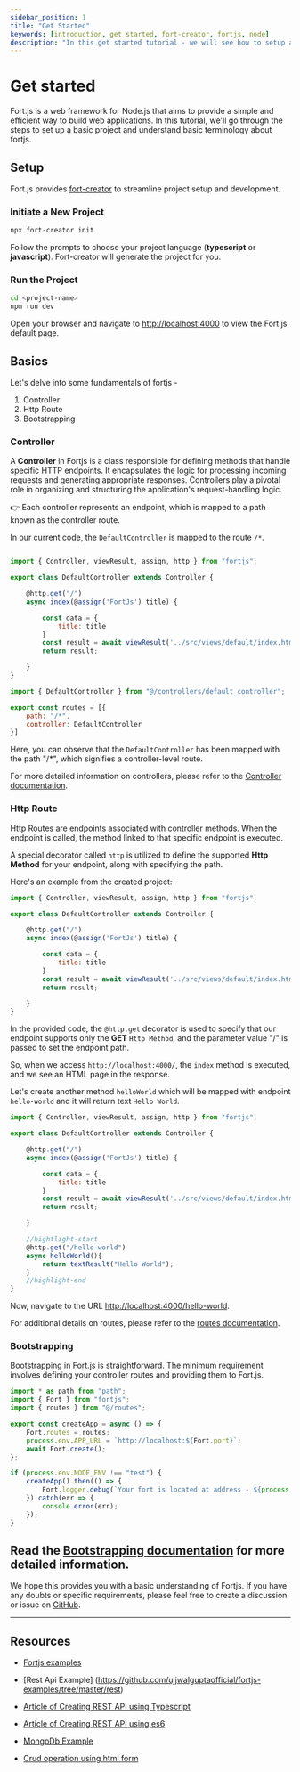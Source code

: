 ```yaml
---
sidebar_position: 1
title: "Get Started"
keywords: [introduction, get started, fort-creator, fortjs, node]
description: "In this get started tutorial - we will see how to setup a project and understand basic terminology about fortjs."
---
```


# Get started

Fort.js is a web framework for Node.js that aims to provide a simple and efficient way to build web applications. In this tutorial, we'll go through the steps to set up a basic project and understand basic terminology about fortjs.

## Setup

Fort.js provides [fort-creator](https://github.com/ujjwalguptaofficial/fort-creator) to streamline project setup and development.

### Initiate a New Project

```bash
npx fort-creator init
```

Follow the prompts to choose your project language (**typescript** or **javascript**). Fort-creator will generate the project for you.

### Run the Project

```bash
cd <project-name>
npm run dev
```

Open your browser and navigate to [http://localhost:4000](http://localhost:4000) to view the Fort.js default page.


## Basics

Let's delve into some fundamentals of fortjs -

1. Controller
2. Http Route
3. Bootstrapping

### Controller

A **Controller** in Fortjs is a class responsible for defining methods that handle specific HTTP endpoints. It encapsulates the logic for processing incoming requests and generating appropriate responses. Controllers play a pivotal role in organizing and structuring the application's request-handling logic.

👉 Each controller represents an endpoint, which is mapped to a path known as the controller route.

In our current code, the `DefaultController` is mapped to the route `/*`.


```js title="src/controllers/default_controller"

import { Controller, viewResult, assign, http } from "fortjs";

export class DefaultController extends Controller {

    @http.get("/")
    async index(@assign('FortJs') title) {

        const data = {
            title: title
        }
        const result = await viewResult('../src/views/default/index.html', data);
        return result;

    }
}
```

```js title=src/routes
import { DefaultController } from "@/controllers/default_controller";

export const routes = [{
    path: "/*",
    controller: DefaultController
}]
```

Here, you can observe that the `DefaultController` has been mapped with the path "/*", which signifies a controller-level route.

For more detailed information on controllers, please refer to the [Controller documentation](./controller.md).

### Http Route

Http Routes are endpoints associated with controller methods. When the endpoint is called, the method linked to that specific endpoint is executed.

A special decorator called `http` is utilized to define the supported **Http Method** for your endpoint, along with specifying the path.

Here's an example from the created project:

```js title="src/controllers/default_controller"
import { Controller, viewResult, assign, http } from "fortjs";

export class DefaultController extends Controller {

    @http.get("/")
    async index(@assign('FortJs') title) {

        const data = {
            title: title
        }
        const result = await viewResult('../src/views/default/index.html', data);
        return result;

    }
}
```

In the provided code, the `@http.get` decorator is used to specify that our endpoint supports only the **GET** `Http Method`, and the parameter value "/" is passed to set the endpoint path.

So, when we access `http://localhost:4000/`, the `index` method is executed, and we see an HTML page in the response.

Let's create another method `helloWorld` which will be mapped with endpoint `hello-world` and it will return text `Hello World`.

```js title="src/controllers/default_controller"
import { Controller, viewResult, assign, http } from "fortjs";

export class DefaultController extends Controller {

    @http.get("/")
    async index(@assign('FortJs') title) {

        const data = {
            title: title
        }
        const result = await viewResult('../src/views/default/index.html', data);
        return result;

    }

    //hightlight-start
    @http.get("/hello-world")
    async helloWorld(){
        return textResult("Hello World");
    }
    //highlight-end
}
```

Now, navigate to the URL [http://localhost:4000/hello-world](http://localhost:4000/hello-world).

For additional details on routes, please refer to the [routes documentation](./route.md).

### Bootstrapping

Bootstrapping in Fort.js is straightforward. The minimum requirement involves defining your controller routes and providing them to Fort.js.

```js title="src/index"
import * as path from "path";
import { Fort } from "fortjs";
import { routes } from "@/routes";

export const createApp = async () => {
    Fort.routes = routes;
    process.env.APP_URL = `http://localhost:${Fort.port}`;
    await Fort.create();
};

if (process.env.NODE_ENV !== "test") {
    createApp().then(() => {
        Fort.logger.debug(`Your fort is located at address - ${process.env.APP_URL}`);
    }).catch(err => {
        console.error(err);
    });
}

```

Read the [Bootstrapping documentation](/docs/setup.md) for more detailed information.
---

We hope this provides you with a basic understanding of Fortjs. If you have any doubts or specific requirements, please feel free to create a discussion or issue on [GitHub](https://github.com/ujjwalguptaofficial/fortjs).

-----

## Resources

* [Fortjs examples](https://github.com/ujjwalguptaofficial/fortjs-examples)

* [Rest Api Example] (https://github.com/ujjwalguptaofficial/fortjs-examples/tree/master/rest)

* [Article of Creating REST API using Typescript](https://medium.com/fortjs/rest-api-using-typescript-94004d9ae5e6)

* [Article of Creating REST API using es6](https://medium.com/fortjs/rest-api-in-nodejs-using-es6-227765440b2b)

* [MongoDb Example](https://github.com/ujjwalguptaofficial/fortjs-examples/tree/master/mongodb)

* [Crud operation using html form](https://github.com/ujjwalguptaofficial/fortjs-examples/tree/master/crud)
